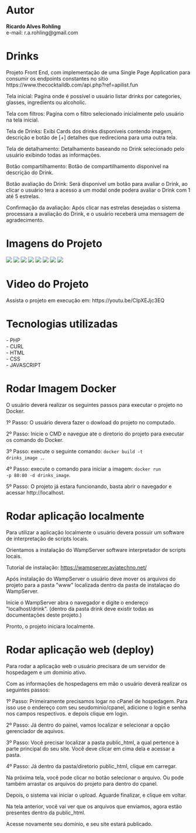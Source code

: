 <h1>Autor</h1>
<b>Ricardo Alves Rohling</b><br>
e-mail: r.a.rohling@gmail.com

<h1>Drinks</h1>
<p>Projeto Front End, com implementação de uma Single Page Application para consumir os endpoints constantes no sítio https://www.thecocktaildb.com/api.php?ref=apilist.fun</p>

Tela inicial: 
Pagína onde é possível o usuário listar drinks por categories, glasses, ingredients ou alcoholic.

Tela com filtros: 
Pagína com o filtro selecionado inicialmente pelo usuário na tela inicial.

Tela de Drinks: 
Exibi Cards dos drinks disponíveis contendo imagem, descrição e botão de [+] detalhes que redireciona para uma outra tela.

Tela de detalhamento: 
Detalhamento baseando no Drink selecionado pelo usuário exibindo todas as informações.

Botão compartilhamento: 
Botão de compartilhamento disponivel na descrição do Drink.

Botão avaliação do Drink: 
Será disponivel um botão para avaliar o Drink, ao clicar o usuário tera a acesso a um modal onde podera avaliar o Drink com 1 até 5 estrelas.

Confirmação da avaliação: 
Após clicar nas estrelas desejadas o sistema processara a avaliação do Drink, e o usuário receberá uma mensagem de agradecimento.

<h1>Imagens do Projeto</h1>
<img src="https://docs.google.com/uc?id=14-hXPB2zg0sAZk-xRZoxJWtndTHyhE3D"/>
<img src="https://docs.google.com/uc?id=1JAdLKmFXN3z1tc_lBp_pL7qvHxNffLbR"/>
<img src="https://docs.google.com/uc?id=1ME9_iSLDaaM6HCt8i0hbyZWRgWjEoR1i"/>
<img src="https://docs.google.com/uc?id=1IgH1YiIuckKPTVN0ad4pSmsbqG7EOgEs"/>
<img src="https://docs.google.com/uc?id=17D_YaB4bnXxzM8a--n6n54AZ5VP4zXEn"/>
<img src="https://docs.google.com/uc?id=177B839toSB21tuCk7QvAoBGBKojQruNe"/>
<img src="https://docs.google.com/uc?id=16ViRn1BA-AxXsv6uMPH6BPUvF_sLOUDZ"/>
<img src="https://docs.google.com/uc?id=1nnGg-0AZ56v7yltPzcfSMGoJyMZnFt8Y"/>

<h1>Video do Projeto</h1>
Assista o projeto em execução em: https://youtu.be/CIpXEJjc3EQ

<h1>Tecnologias utilizadas</h1>
- PHP<br>
- CURL<br>
- HTML<br>
- CSS<br>
- JAVASCRIPT<br>

<h1>Rodar Imagem Docker</h1>
O usuário deverá realizar os seguintes passos para executar o projeto no Docker.


1º Passo: O usuário devera fazer o dowload do projeto no computado.

2º Passo: Inicie o CMD e navegue ate o diretorio do projeto para executar os comando do Docker.

3º Passo: execute o seguinte comando: <code>docker build -t drinks_image .</code>.

4º Passo: execute o comando para iniciar a imagem: <code>docker run -p 80:80 -d drinks_image</code>.

5º Passo: O projeto já estara funcionando, basta abrir o navegador e acessar http://localhost.


<h1>Rodar aplicação localmente</h1>

Para utilizar a aplicação localmente o usuário devera possuir um software de interpretação de scripts locais.

Orientamos a instalação do WampServer software interpretador de scripts locais.

Tutorial de instalação: https://wampserver.aviatechno.net/

Após instalação do WampServer o usuário deve mover os arquivos do projeto para a pasta "www" localizada dentro da pasta de instalaçao do WampServer.

Inicie o WampServer abra o navegador e digite o endereço "localhost/drink". (dentro da pasta drink deve existir todas as documentações deste projeto.)

Pronto, o projeto iniciara localmente.

<h1>Rodar aplicação web (deploy)</h1>

Para rodar a aplicação web o usuário precisara de um servidor de hospedagem e um dominio ativo.

Com as informações de hospedagens em mão o usuário deverá realizar os seguintes passos:

1º Passo: Primeiramente precisamos logar no cPanel de hospedagem. Para isso use o endereço com seu seudominio/cpanel, adicione o login e senha nos campos respectivos. e depois clique em login.

2º Passo: Já dentro do painel, vamos localizar e selecionar a opção gerenciador de aquivos. 

3º Passo: Você precisar localizar a pasta public_html, a qual pertence à parte principal do seu site. Você deve clicar em cima dela e acessar a pasta. 

4º Passo: Já dentro da pasta/diretorio public_html, clique em carregar.

Na próxima tela, você pode clicar no botão selecionar o arquivo. Ou pode também arrastar os arquivos do projeto para dentro do cpanel.

Depois, o sistema vai iniciar o upload. Aguarde finalizar, e clique em voltar.

Na tela anterior, você vai ver que os arquivos que enviamos, agora estão presentes dentro da public_html.

Acesse novamente seu domínio, e seu site estará publicado.
